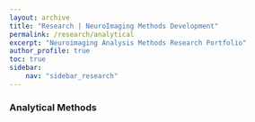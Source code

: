 ```yaml
---
layout: archive
title: "Research | NeuroImaging Methods Development"
permalink: /research/analytical
excerpt: "Neuroimaging Analysis Methods Research Portfolio"
author_profile: true
toc: true
sidebar:
    nav: "sidebar_research"
---
```



### Analytical Methods
